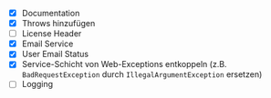 - [x] Documentation
- [x] Throws hinzufügen
- [ ] License Header
- [x] Email Service
- [x] User Email Status
- [x] Service-Schicht von Web-Exceptions entkoppeln (z.B. `BadRequestException` durch `IllegalArgumentException` ersetzen)
- [ ] Logging